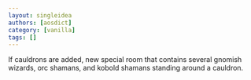 ```yaml
---
layout: singleidea
authors: [aosdict]
category: [vanilla]
tags: []
---
```

If cauldrons are added, new special room that contains several gnomish wizards, orc shamans, and kobold shamans standing around a cauldron.
